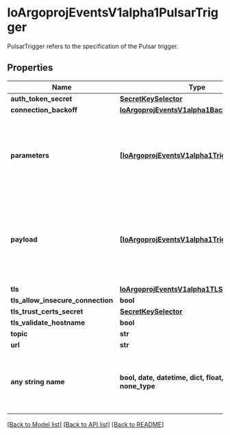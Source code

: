 # IoArgoprojEventsV1alpha1PulsarTrigger

PulsarTrigger refers to the specification of the Pulsar trigger.

## Properties
Name | Type | Description | Notes
------------ | ------------- | ------------- | -------------
**auth_token_secret** | [**SecretKeySelector**](SecretKeySelector.md) |  | [optional] 
**connection_backoff** | [**IoArgoprojEventsV1alpha1Backoff**](IoArgoprojEventsV1alpha1Backoff.md) |  | [optional] 
**parameters** | [**[IoArgoprojEventsV1alpha1TriggerParameter]**](IoArgoprojEventsV1alpha1TriggerParameter.md) | Parameters is the list of parameters that is applied to resolved Kafka trigger object. | [optional] 
**payload** | [**[IoArgoprojEventsV1alpha1TriggerParameter]**](IoArgoprojEventsV1alpha1TriggerParameter.md) | Payload is the list of key-value extracted from an event payload to construct the request payload. | [optional] 
**tls** | [**IoArgoprojEventsV1alpha1TLSConfig**](IoArgoprojEventsV1alpha1TLSConfig.md) |  | [optional] 
**tls_allow_insecure_connection** | **bool** |  | [optional] 
**tls_trust_certs_secret** | [**SecretKeySelector**](SecretKeySelector.md) |  | [optional] 
**tls_validate_hostname** | **bool** |  | [optional] 
**topic** | **str** |  | [optional] 
**url** | **str** |  | [optional] 
**any string name** | **bool, date, datetime, dict, float, int, list, str, none_type** | any string name can be used but the value must be the correct type | [optional]

[[Back to Model list]](../README.md#documentation-for-models) [[Back to API list]](../README.md#documentation-for-api-endpoints) [[Back to README]](../README.md)


